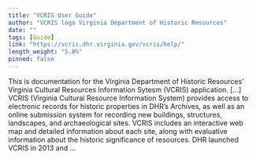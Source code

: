 ```yaml
---
title: "VCRIS User Guide"
author: "VCRIS logo Virginia Department of Historic Resources"
date: ""
tags: [Guide]
link: "https://vcris.dhr.virginia.gov/vcris/help/"
length_weight: "5.8%"
pinned: false
---
```


This is documentation for the Virginia Department of Historic Resources’ Virginia Cultural Resources Information Sytesm (VCRIS) application. [...] VCRIS (Virginia Cultural Resource Information System) provides access to electronic records for historic properties in DHR’s Archives, as well as an online submission system for recording new buildings, structures, landscapes, and archaeological sites. VCRIS includes an interactive web map and detailed information about each site, along with evaluative information about the historic significance of resources. DHR launched VCRIS in 2013 and ...
